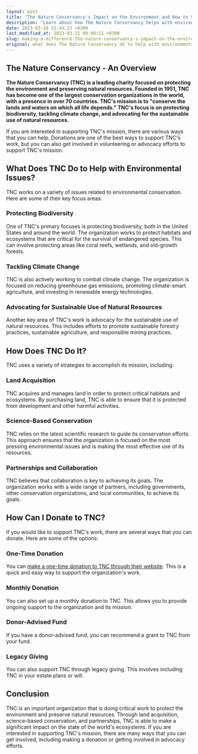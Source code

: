 ```yaml
---
layout: post
title: "The Nature Conservancy's Impact on the Environment and How to Support Their Cause through Donations"
description: "Learn about how The Nature Conservancy helps with environmental issues as a charity and how you can donate to support their initiatives."
date: 2023-03-18 21:43:23 +0300
last_modified_at: 2023-03-21 08:40:11 +0300
slug: making-a-difference-the-nature-conservancy-s-impact-on-the-environment-and-how-to-support-their-cause-through-donations
original: what does The Nature Conservancy do to help with environmental issues as a charity, how do they do it, how can i donate?
---
```

## The Nature Conservancy - An Overview

**The Nature Conservancy (TNC) is a leading charity focused on protecting the environment and preserving natural resources. Founded in 1951, TNC has become one of the largest conservation organizations in the world, with a presence in over 70 countries. TNC's mission is to "conserve the lands and waters on which all life depends." TNC's focus is on protecting biodiversity, tackling climate change, and advocating for the sustainable use of natural resources.**

If you are interested in supporting TNC's mission, there are various ways that you can help. Donations are one of the best ways to support TNC's work, but you can also get involved in volunteering or advocacy efforts to support TNC's mission.

## What Does TNC Do to Help with Environmental Issues?

TNC works on a variety of issues related to environmental conservation. Here are some of their key focus areas:

### Protecting Biodiversity

One of TNC's primary focuses is protecting biodiversity, both in the United States and around the world. The organization works to protect habitats and ecosystems that are critical for the survival of endangered species. This can involve protecting areas like coral reefs, wetlands, and old-growth forests.

### Tackling Climate Change

TNC is also actively working to combat climate change. The organization is focused on reducing greenhouse gas emissions, promoting climate-smart agriculture, and investing in renewable energy technologies.

### Advocating for Sustainable Use of Natural Resources

Another key area of TNC's work is advocacy for the sustainable use of natural resources. This includes efforts to promote sustainable forestry practices, sustainable agriculture, and responsible mining practices.

## How Does TNC Do It?

TNC uses a variety of strategies to accomplish its mission, including:

### Land Acquisition

TNC acquires and manages land in order to protect critical habitats and ecosystems. By purchasing land, TNC is able to ensure that it is protected from development and other harmful activities.

### Science-Based Conservation

TNC relies on the latest scientific research to guide its conservation efforts. This approach ensures that the organization is focused on the most pressing environmental issues and is making the most effective use of its resources.

### Partnerships and Collaboration

TNC believes that collaboration is key to achieving its goals. The organization works with a wide range of partners, including governments, other conservation organizations, and local communities, to achieve its goals.

## How Can I Donate to TNC?

If you would like to support TNC's work, there are several ways that you can donate. Here are some of the options:

### One-Time Donation

You can [make a one-time donation to TNC through their website](https://www.nature.org/en-us/). This is a quick and easy way to support the organization's work.

### Monthly Donation

You can also set up a monthly donation to TNC. This allows you to provide ongoing support to the organization and its mission.

### Donor-Advised Fund

If you have a donor-advised fund, you can recommend a grant to TNC from your fund.

### Legacy Giving

You can also support TNC through legacy giving. This involves including TNC in your estate plans or will.

## Conclusion

TNC is an important organization that is doing critical work to protect the environment and preserve natural resources. Through land acquisition, science-based conservation, and partnerships, TNC is able to make a significant impact on the state of the world's ecosystems. If you are interested in supporting TNC's mission, there are many ways that you can get involved, including making a donation or getting involved in advocacy efforts.